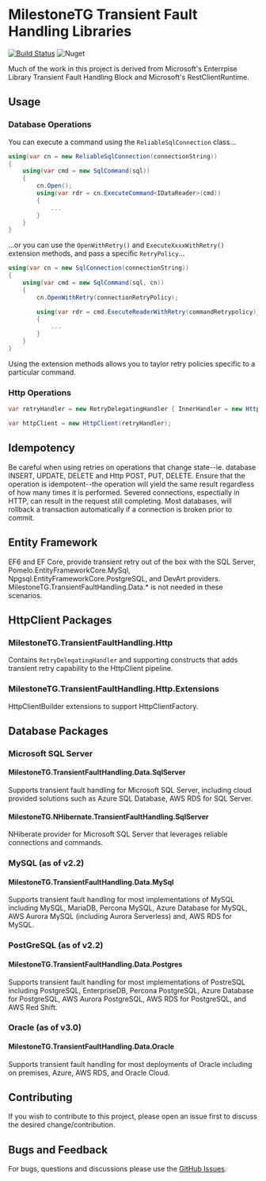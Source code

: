 # MilestoneTG Transient Fault Handling Libraries

[![Build Status](https://milestonetg.visualstudio.com/Milestone/_apis/build/status/transient-fault-handling?branchName=master)](https://milestonetg.visualstudio.com/Milestone/_build/latest?definitionId=38&branchName=master)
![Nuget](https://img.shields.io/nuget/v/MilestoneTG.TransientFaultHandling)

Much of the work in this project is derived from Microsoft's Enterrpise Library Transient Fault Handling Block and
Microsoft's RestClientRuntime.

## Usage

### Database Operations

You can execute a command using the `ReliableSqlConnection` class...

``` cs
using(var cn = new ReliableSqlConnection(connectionString))
{
	using(var cmd = new SqlCommand(sql))
	{
		cn.Open();
		using(var rdr = cn.ExecuteCommand<IDataReader>(cmd))
		{
			...
		}
	}
}
```

...or you can use the `OpenWithRetry()` and `ExecuteXxxxWithRetry()` extension methods, and pass a specific `RetryPolicy`...

``` cs
using(var cn = new SqlConnection(connectionString))
{
	using(var cmd = new SqlCommand(sql, cn))
	{
		cn.OpenWithRetry(connectionRetryPolicy);

		using(var rdr = cmd.ExecuteReaderWithRetry(commandRetrypolicy)}
		{
			...
		}
	}
}
```

Using the extension methods allows you to taylor retry policies specific to a particular command.

### Http Operations

``` cs
var retryHandler = new RetryDelegatingHandler { InnerHandler = new HttpClientHandler() };

var httpClient = new HttpClient(retryHandler);
```

## Idempotency

Be careful when using retries on operations that change state--ie. database INSERT, UPDATE, DELETE and Http POST, PUT, DELETE.
Ensure that the operation is idempotent--the operation will yield the same result regardless of how many times it is
performed. Severed connections, espectially in HTTP, can result in the request still completing. Most databases, will
rollback a transaction automatically if a connection is broken prior to commit.

## Entity Framework

EF6 and EF Core, provide transient retry out of the box with the SQL Server, Pomelo.EntityFrameworkCore.MySql,
Npgsql.EntityFrameworkCore.PostgreSQL, and DevArt providers. MilestoneTG.TransientFaultHandling.Data.* is not needed in
these scenarios.

## HttpClient Packages

### MilestoneTG.TransientFaultHandling.Http

Contains `RetryDelegatingHandler` and supporting constructs that adds transient retry capability to the HttpClient
pipeline.

### MilestoneTG.TransientFaultHandling.Http.Extensions

HttpClientBuilder extensions to support HttpClientFactory.

## Database Packages

### Microsoft SQL Server

#### MilestoneTG.TransientFaultHandling.Data.SqlServer

Supports transient fault handling for Microsoft SQL Server, including cloud provided solutions such as Azure 
SQL Database, AWS RDS for SQL Server.

#### MilestoneTG.NHibernate.TransientFaultHandling.SqlServer

NHiberate provider for Microsoft SQL Server that leverages reliable connections and commands.

### MySQL (as of v2.2)

#### MilestoneTG.TransientFaultHandling.Data.MySql

Supports transient fault handling for most implementations of MySQL including MySQL, MariaDB, Percona MySQL,
Azure Database for MySQL, AWS Aurora MySQL (including Aurora Serverless) and, AWS RDS for MySQL.

### PostGreSQL (as of v2.2)

#### MilestoneTG.TransientFaultHandling.Data.Postgres

Supports transient fault handling for most implementations of PostreSQL including PostgreSQL, EnterpriseDB, Percona
PostgreSQL, Azure Database for PostgreSQL, AWS Aurora PostgreSQL, AWS RDS for PostgreSQL, and AWS Red Shift.

### Oracle (as of v3.0)

#### MilestoneTG.TransientFaultHandling.Data.Oracle

Supports transient fault handling for most deployments of Oracle including on premises, Azure, AWS RDS, and Oracle Cloud.

## Contributing

If you wish to contribute to this project, please open an issue first to discuss the desired change/contribution.

## Bugs and Feedback

For bugs, questions and discussions please use the [GitHub Issues](https://github.com/milestonetg/transient-fault-handling/issues).
